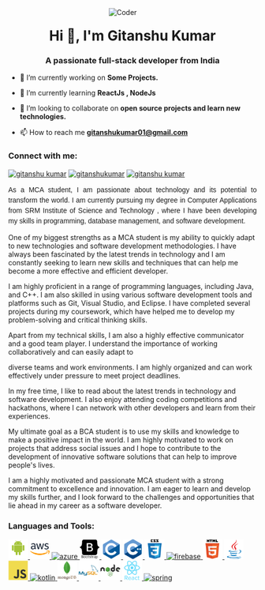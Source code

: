 <img align="right" alt="Coder" width="300" src="https://media.tenor.com/_DOBjnGspYAAAAAM/code-coding.gif">
<h1 align="center">Hi 👋, I'm Gitanshu Kumar</h1>
<h3 align="center">A passionate full-stack developer from India</h3>

- 🔭 I’m currently working on **Some Projects.**

- 🌱 I’m currently learning **ReactJs , NodeJs**

- 👯 I’m looking to collaborate on **open source projects and learn new technologies.**

- 📫 How to reach me **gitanshukumar01@gmail.com**

<h3 align="left">Connect with me:</h3>
<p align="left">
<a href="https://linkedin.com/in/gitanshu kumar" target="blank"><img align="center" src="https://raw.githubusercontent.com/rahuldkjain/github-profile-readme-generator/master/src/images/icons/Social/linked-in-alt.svg" alt="gitanshu kumar" height="30" width="40" /></a>
<a href="https://www.hackerrank.com/gitanshukumar" target="blank"><img align="center" src="https://raw.githubusercontent.com/rahuldkjain/github-profile-readme-generator/master/src/images/icons/Social/hackerrank.svg" alt="gitanshukumar" height="30" width="40" /></a>
<a href="https://www.hackerearth.com/gitanshu kumar" target="blank"><img align="center" src="https://raw.githubusercontent.com/rahuldkjain/github-profile-readme-generator/master/src/images/icons/Social/hackerearth.svg" alt="gitanshu kumar" height="30" width="40" /></a>
</p>
<p style="text-align: justify; line-height: 1.5; font-family: 'Trebuchet MS', 'Lucida Sans Unicode', 'Lucida Grande', 'Lucida Sans', Arial, sans-serif;">
            As a MCA student, I am passionate about technology and its
             potential to transform the world. I am currently pursuing
              my degree in Computer Applications from SRM Institute of Science and Technology 
            , where I have been developing my skills in programming, database
             management, and software development.<br>

One of my biggest strengths as a MCA student is my ability to quickly adapt
 to new technologies and software development methodologies. 
I have always been fascinated by the latest trends in technology and I am 
constantly seeking to learn new skills and techniques that can help me become 
a more effective and efficient developer.<br>


I am highly proficient in a range of programming languages, including Java,
 and C++. I am also skilled in using various software development tools
  and platforms such as Git, Visual Studio, and Eclipse. 
I have completed several projects during my coursework, which have helped me to
 develop my problem-solving and critical thinking skills.<br>

Apart from my technical skills, I am also a highly effective communicator and a 
good team player.
 I understand the importance of working collaboratively and can easily adapt to
 
 diverse teams and work environments. 
 I am highly organized and can work effectively under pressure to meet project deadlines.<br>

In my free time, I like to read about the latest trends in technology and software
 development.
 I also enjoy attending coding competitions and hackathons, where I can network with
  other developers and learn from their experiences.<br>

My ultimate goal as a BCA student is to use my skills and knowledge to make a positive
 impact in the world. 
I am highly motivated to work on projects that address social issues and I hope to 
contribute to the development of innovative software solutions that can help to
 improve people's lives.<br>

I am a highly motivated and passionate MCA student with a strong 
commitment to excellence and innovation. 
I am eager to learn and develop my skills further, and I look forward to the
 challenges and opportunities that lie ahead in my career as a software developer.<br>
        </p>

<h3 align="left">Languages and Tools:</h3>
<p align="left"> <a href="https://developer.android.com" target="_blank" rel="noreferrer"> <img src="https://raw.githubusercontent.com/devicons/devicon/master/icons/android/android-original-wordmark.svg" alt="android" width="40" height="40"/> </a> <a href="https://aws.amazon.com" target="_blank" rel="noreferrer"> <img src="https://raw.githubusercontent.com/devicons/devicon/master/icons/amazonwebservices/amazonwebservices-original-wordmark.svg" alt="aws" width="40" height="40"/> </a> <a href="https://azure.microsoft.com/en-in/" target="_blank" rel="noreferrer"> <img src="https://www.vectorlogo.zone/logos/microsoft_azure/microsoft_azure-icon.svg" alt="azure" width="40" height="40"/> </a> <a href="https://getbootstrap.com" target="_blank" rel="noreferrer"> <img src="https://raw.githubusercontent.com/devicons/devicon/master/icons/bootstrap/bootstrap-plain-wordmark.svg" alt="bootstrap" width="40" height="40"/> </a> <a href="https://www.cprogramming.com/" target="_blank" rel="noreferrer"> <img src="https://raw.githubusercontent.com/devicons/devicon/master/icons/c/c-original.svg" alt="c" width="40" height="40"/> </a> <a href="https://www.w3schools.com/cpp/" target="_blank" rel="noreferrer"> <img src="https://raw.githubusercontent.com/devicons/devicon/master/icons/cplusplus/cplusplus-original.svg" alt="cplusplus" width="40" height="40"/> </a> <a href="https://www.w3schools.com/css/" target="_blank" rel="noreferrer"> <img src="https://raw.githubusercontent.com/devicons/devicon/master/icons/css3/css3-original-wordmark.svg" alt="css3" width="40" height="40"/> </a> <a href="https://firebase.google.com/" target="_blank" rel="noreferrer"> <img src="https://www.vectorlogo.zone/logos/firebase/firebase-icon.svg" alt="firebase" width="40" height="40"/> </a> <a href="https://www.w3.org/html/" target="_blank" rel="noreferrer"> <img src="https://raw.githubusercontent.com/devicons/devicon/master/icons/html5/html5-original-wordmark.svg" alt="html5" width="40" height="40"/> </a> <a href="https://www.java.com" target="_blank" rel="noreferrer"> <img src="https://raw.githubusercontent.com/devicons/devicon/master/icons/java/java-original.svg" alt="java" width="40" height="40"/> </a> <a href="https://developer.mozilla.org/en-US/docs/Web/JavaScript" target="_blank" rel="noreferrer"> <img src="https://raw.githubusercontent.com/devicons/devicon/master/icons/javascript/javascript-original.svg" alt="javascript" width="40" height="40"/> </a> <a href="https://kotlinlang.org" target="_blank" rel="noreferrer"> <img src="https://www.vectorlogo.zone/logos/kotlinlang/kotlinlang-icon.svg" alt="kotlin" width="40" height="40"/> </a> <a href="https://www.mongodb.com/" target="_blank" rel="noreferrer"> <img src="https://raw.githubusercontent.com/devicons/devicon/master/icons/mongodb/mongodb-original-wordmark.svg" alt="mongodb" width="40" height="40"/> </a> <a href="https://www.mysql.com/" target="_blank" rel="noreferrer"> <img src="https://raw.githubusercontent.com/devicons/devicon/master/icons/mysql/mysql-original-wordmark.svg" alt="mysql" width="40" height="40"/> </a> <a href="https://nodejs.org" target="_blank" rel="noreferrer"> <img src="https://raw.githubusercontent.com/devicons/devicon/master/icons/nodejs/nodejs-original-wordmark.svg" alt="nodejs" width="40" height="40"/> </a> <a href="https://reactjs.org/" target="_blank" rel="noreferrer"> <img src="https://raw.githubusercontent.com/devicons/devicon/master/icons/react/react-original-wordmark.svg" alt="react" width="40" height="40"/> </a> <a href="https://spring.io/" target="_blank" rel="noreferrer"> <img src="https://www.vectorlogo.zone/logos/springio/springio-icon.svg" alt="spring" width="40" height="40"/> </a> </p>
